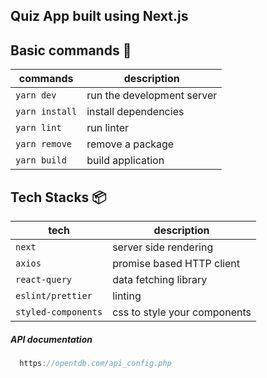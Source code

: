 ## Quiz App built using Next.js

## Basic commands :wrench:

|     commands   |      description           |
|----------------|----------------------------|
| `yarn dev`     | run the development server |
| `yarn install` | install dependencies       |
| `yarn lint`	   | run linter                 |
| `yarn remove`  | remove a package           |
| `yarn build`   | build application          |

## Tech Stacks :package:

|     tech          |      description           |
|-------------------|----------------------------|
| `next`            | server side rendering      |
| `axios`           | promise based HTTP client  |
| `react-query`     | data fetching library      |
| `eslint/prettier` | linting                    |
| `styled-components` | css to style your components |

<h5>API documentation</h5>

  ```js
    https://opentdb.com/api_config.php
  ```

